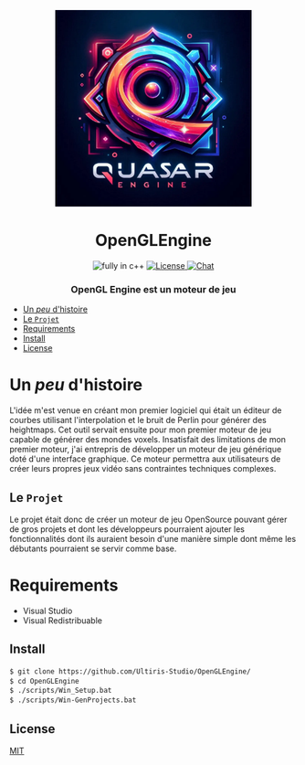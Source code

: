 <p align=center>
  <img src="logo.webp" height="344" width="344"/>
</p>
<h1 align=center>OpenGLEngine</h1>
<p align=center>
  <img src="https://img.shields.io/badge/Made%20with-C++-%23f7df1e?style=for-the-badge" alt="fully in c++"/>
  <a href="https://choosealicense.com/licenses/mit/">
    <img src="https://img.shields.io/badge/license-MIT-yellow.svg?style=for-the-badge" alt="License"/>
  </a>
  <a href="https://discord.gg/">
    <img src="https://img.shields.io/discord/265104803531587584.svg?logo=discord&style=for-the-badge" alt="Chat"/>
  </a>
</p>
<h3 align=center>OpenGL Engine est un moteur de jeu</h3>

- [Un _peu_ d'histoire](#un-peu-d-histoire)
- [Le `Projet`](#le-projet)
- [Requirements](#requirements)
- [Install](#install)
- [License](#license)

# Un _peu_ d'histoire

L'idée m'est venue en créant mon premier logiciel qui était un éditeur de courbes utilisant l'interpolation et le bruit de Perlin pour générer des heightmaps. Cet outil servait ensuite pour mon premier moteur de jeu capable de générer des mondes voxels. Insatisfait des limitations de mon premier moteur, j'ai entrepris de développer un moteur de jeu générique doté d'une interface graphique. Ce moteur permettra aux utilisateurs de créer leurs propres jeux vidéo sans contraintes techniques complexes.

## Le `Projet`

Le projet était donc de créer un moteur de jeu OpenSource pouvant gérer de gros projets et dont les développeurs pourraient ajouter les fonctionnalités dont ils auraient besoin d'une manière simple dont même les débutants pourraient se servir comme base.

# Requirements

- Visual Studio
- Visual Redistribuable

## Install

```bash
$ git clone https://github.com/Ultiris-Studio/OpenGLEngine/
$ cd OpenGLEngine
$ ./scripts/Win_Setup.bat
$ ./scripts/Win-GenProjects.bat
```

## License

[MIT](https://choosealicense.com/licenses/mit/)
